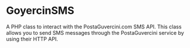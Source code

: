 # GoyercinSMS
A PHP class to interact with the PostaGuvercini.com SMS API. This class allows you to send SMS messages through the PostaGuvercini service by using their HTTP API.
